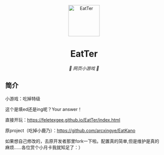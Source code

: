 <p align="center">
  <a href="https://feletexgee.github.io/EatTer/index.html"><img src="https://github.com/FeletexGee/EatTer/blob/main/static/image/ClickBefore.png?raw=true" width="100" height="100" alt="EatTer"></a>
</p>
<div align="center">

# EatTer

_🦌 网页小游戏 🥛_

</div>


## 简介

小游戏：吃掉特级

这个是填ed还是ing呢？Your answer！

直接开玩：https://feletexgee.github.io/EatTer/index.html

原project（吃掉小鹿乃）：https://github.com/arcxingye/EatKano

如果想自己修改的，去原开发者那里fork一下啦。配置真的简单,但是维护是真的麻烦……各位赏个小月卡我就知足了：）
